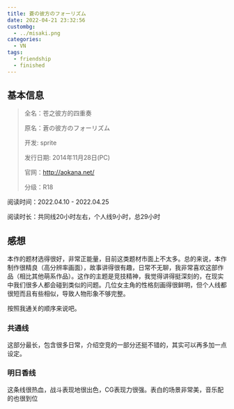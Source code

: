 ```yaml
---
title: 蒼の彼方のフォーリズム
date: 2022-04-21 23:32:56
custombg:
  - ../misaki.png
categories:
  - VN
tags:
  - friendship
  - finished
---
```

 
## 基本信息

> 全名：苍之彼方的四重奏
> 
> 原名：蒼の彼方のフォーリズム
> 
> 开发: sprite
> 
> 发行日期: 2014年11月28日(PC)
> 
> 官网：http://aokana.net/
> 
> 分级：R18

阅读时间：2022.04.10 - 2022.04.25

阅读时长：共同线20小时左右，个人线9小时，总29小时

## 感想

本作的题材选得很好，非常正能量，目前这类题材市面上不太多。总的来说，本作制作很精良（高分辨率画面），故事讲得很有趣，日常不无聊，我非常喜欢这部作品（相比其他萌系作品）。这作的主题是竞技精神，我觉得讲得挺深刻的，在现实中我们很多人都会碰到类似的问题。几位女主角的性格刻画得很鲜明，但个人线都很短而且有些相似，导致人物形象不够完整。

按照我通关的顺序来说吧。

### 共通线

这部分最长，包含很多日常，介绍空竞的一部分还挺不错的，其实可以再多加一点设定。

### 明日香线

这条线很热血，战斗表现地很出色，CG表现力很强。表白的场景非常美，音乐配的也很到位





